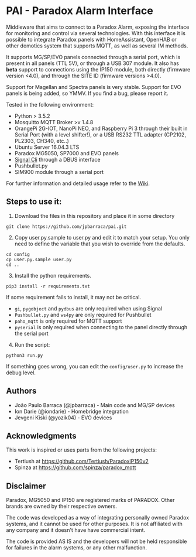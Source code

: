# PAI - Paradox Alarm Interface

Middleware that aims to connect to a Paradox Alarm, exposing the interface for monitoring and control via several technologies.
With this interface it is possible to integrate Paradox panels with HomeAssistant, OpenHAB or other domotics system that supports MQTT, as well as several IM methods.

It supports MG/SP/EVO panels connected through a serial port, which is present in all panels (TTL 5V), or through a USB 307 module. It also has __beta__ support to connections using the IP150 module, both directly (firmware version <4.0), and through the SITE ID (firmware versions >4.0).

Support for Magellan and Spectra panels is very stable. Support for EVO panels is being added, so YMMV. If you find a bug, please report it.


Tested in the following environment:

* Python > 3.5.2
* Mosquitto MQTT Broker >v 1.4.8
* OrangePi 2G-IOT, NanoPi NEO, and Raspberry Pi 3 through their built in Serial Port (with a level shifter!), or a USB RS232 TTL adapter (CP2102, PL2303, CH340, etc..)
* Ubuntu Server 16.04.3 LTS
* Paradox MG5050, SP7000 and EVO panels
* [Signal Cli](https://github.com/AsamK/signal-cli) through a DBUS interface
* Pushbullet.py
* SIM900 module through a serial port

For further information and detailed usage refer to the [Wiki](https://github.com/jpbarraca/pai/wiki).

## Steps to use it:

1.  Download the files in this repository and place it in some directory
```
git clone https://github.com/jpbarraca/pai.git
```

2.  Copy user.py.sample to user.py and edit it to match your setup. You only need to define the variable that you wish to override from the defaults.
```
cd config
cp user.py.sample user.py
cd ..
```

3.  Install the python requirements.

```
pip3 install -r requirements.txt
```

If some requirement fails to install, it may not be critical.
* ```gi```, ```pygobject``` and ```pydbus``` are only required when using Signal
* ```Pushbullet.py``` and ```ws4py``` are only required for Pushbullet
* ```paho_mqtt``` is only required for MQTT support
* ```pyserial``` is only required when connecting to the panel directly through the serial port

4.  Run the script:
```
python3 run.py
```

If something goes wrong, you can edit the ```config/user.py``` to increase the debug level.

## Authors

* João Paulo Barraca (@jpbarraca) - Main code and MG/SP devices
* Ion Darie (@iondarie) - Homebridge integration
* Jevgeni Kiski (@yozik04) - EVO devices


## Acknowledgments

This work is inspired or uses parts from the following projects:

* Tertiush at https://github.com/Tertiush/ParadoxIP150v2
* Spinza at https://github.com/spinza/paradox_mqtt


## Disclaimer

Paradox, MG5050 and IP150 are registered marks of PARADOX. Other brands are owned by their respective owners.

The code was developed as a way of integrating personally owned Paradox systems, and it cannot be used for other purposes.
It is not affiliated with any company and it doesn't have have commercial intent.

The code is provided AS IS and the developers will not be held responsible for failures in the alarm systems, or any other malfunction.
